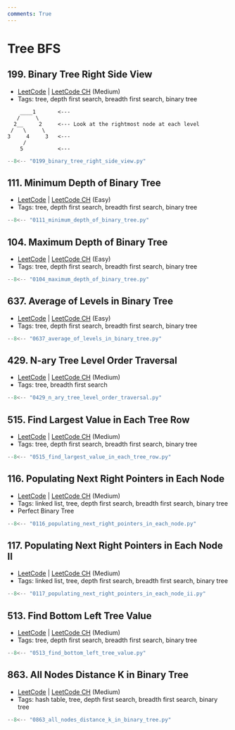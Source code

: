 ```yaml
---
comments: True
---
```


# Tree BFS

## 199. Binary Tree Right Side View

-   [LeetCode](https://leetcode.com/problems/binary-tree-right-side-view/) | [LeetCode CH](https://leetcode.cn/problems/binary-tree-right-side-view/) (Medium)
-   Tags: tree, depth first search, breadth first search, binary tree
```plaintext
    ____1       <---
   /     \
  2__     2     <--- Look at the rightmost node at each level
 /   \     \
3     4     3   <---
     /
    5           <---
```

```python title="199. Binary Tree Right Side View"
--8<-- "0199_binary_tree_right_side_view.py"
```

## 111. Minimum Depth of Binary Tree

-   [LeetCode](https://leetcode.com/problems/minimum-depth-of-binary-tree/) | [LeetCode CH](https://leetcode.cn/problems/minimum-depth-of-binary-tree/) (Easy)
-   Tags: tree, depth first search, breadth first search, binary tree

```python title="111. Minimum Depth of Binary Tree"
--8<-- "0111_minimum_depth_of_binary_tree.py"
```

## 104. Maximum Depth of Binary Tree

-   [LeetCode](https://leetcode.com/problems/maximum-depth-of-binary-tree/) | [LeetCode CH](https://leetcode.cn/problems/maximum-depth-of-binary-tree/) (Easy)
-   Tags: tree, depth first search, breadth first search, binary tree

```python title="104. Maximum Depth of Binary Tree"
--8<-- "0104_maximum_depth_of_binary_tree.py"
```

## 637. Average of Levels in Binary Tree

-   [LeetCode](https://leetcode.com/problems/average-of-levels-in-binary-tree/) | [LeetCode CH](https://leetcode.cn/problems/average-of-levels-in-binary-tree/) (Easy)
-   Tags: tree, depth first search, breadth first search, binary tree

```python title="637. Average of Levels in Binary Tree"
--8<-- "0637_average_of_levels_in_binary_tree.py"
```

## 429. N-ary Tree Level Order Traversal

-   [LeetCode](https://leetcode.com/problems/n-ary-tree-level-order-traversal/) | [LeetCode CH](https://leetcode.cn/problems/n-ary-tree-level-order-traversal/) (Medium)
-   Tags: tree, breadth first search

```python title="429. N-ary Tree Level Order Traversal"
--8<-- "0429_n_ary_tree_level_order_traversal.py"
```

## 515. Find Largest Value in Each Tree Row

-   [LeetCode](https://leetcode.com/problems/find-largest-value-in-each-tree-row/) | [LeetCode CH](https://leetcode.cn/problems/find-largest-value-in-each-tree-row/) (Medium)
-   Tags: tree, depth first search, breadth first search, binary tree

```python title="515. Find Largest Value in Each Tree Row"
--8<-- "0515_find_largest_value_in_each_tree_row.py"
```

## 116. Populating Next Right Pointers in Each Node

-   [LeetCode](https://leetcode.com/problems/populating-next-right-pointers-in-each-node/) | [LeetCode CH](https://leetcode.cn/problems/populating-next-right-pointers-in-each-node/) (Medium)
-   Tags: linked list, tree, depth first search, breadth first search, binary tree
-   Perfect Binary Tree

```python title="116. Populating Next Right Pointers in Each Node"
--8<-- "0116_populating_next_right_pointers_in_each_node.py"
```

## 117. Populating Next Right Pointers in Each Node II

-   [LeetCode](https://leetcode.com/problems/populating-next-right-pointers-in-each-node-ii/) | [LeetCode CH](https://leetcode.cn/problems/populating-next-right-pointers-in-each-node-ii/) (Medium)
-   Tags: linked list, tree, depth first search, breadth first search, binary tree

```python title="117. Populating Next Right Pointers in Each Node II"
--8<-- "0117_populating_next_right_pointers_in_each_node_ii.py"
```

## 513. Find Bottom Left Tree Value

-   [LeetCode](https://leetcode.com/problems/find-bottom-left-tree-value/) | [LeetCode CH](https://leetcode.cn/problems/find-bottom-left-tree-value/) (Medium)
-   Tags: tree, depth first search, breadth first search, binary tree

```python title="513. Find Bottom Left Tree Value"
--8<-- "0513_find_bottom_left_tree_value.py"
```

## 863. All Nodes Distance K in Binary Tree

-   [LeetCode](https://leetcode.com/problems/all-nodes-distance-k-in-binary-tree/) | [LeetCode CH](https://leetcode.cn/problems/all-nodes-distance-k-in-binary-tree/) (Medium)
-   Tags: hash table, tree, depth first search, breadth first search, binary tree

```python title="863. All Nodes Distance K in Binary Tree"
--8<-- "0863_all_nodes_distance_k_in_binary_tree.py"
```
